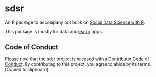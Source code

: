 # sdsr
An R package to accompany out book on [Social Data Science with R](https://www.sds.pub).

This package is mostly for data and [learnr](https://rstudio.github.io/learnr/) apps. 

## Code of Conduct
Please note that the sdsr project is released with a [Contributor Code of Conduct](https://contributor-covenant.org/version/2/0/CODE_OF_CONDUCT.html). By contributing to this project, you agree to abide by its terms.
  [Copied to clipboard]
